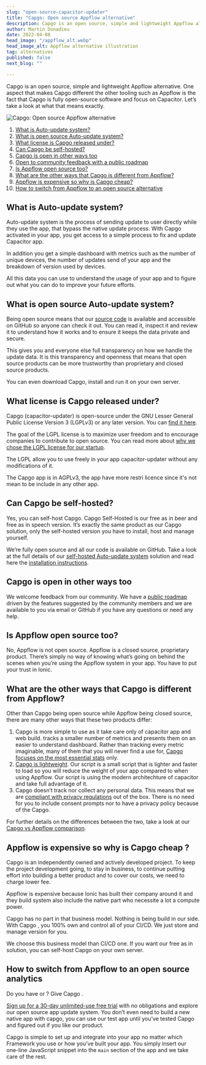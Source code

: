 ```yaml
---
slug: "open-source-capacitor-updater"
title: "Capgo: Open source Appflow alternative"
description: Capgo is an open source, simple and lightweight Appflow alternative. One aspect that makes Capgo different the other tooling such as Appflow is the fact that Capgo is fully open-source software and focus on Capacitor. Let’s take a look at what that means exactly.
author: Martin Donadieu
date: 2022-04-08
head_image: "/appflow_alt.webp"
head_image_alt: Appflow alternative illustration
tag: alternatives
published: false
next_blog: ""

---
```

Capgo is an open source, simple and lightweight Appflow alternative. One aspect that makes Capgo different the other tooling such as Appflow is the fact that Capgo is fully open-source software and focus on Capacitor. Let’s take a look at what that means exactly.

![Capgo: Open source Appflow alternative](https://capgo.app/blog/uploads/google-analytics-alternatives.webp "Capgo: Open source Appflow alternative")

1. [What is Auto-update system?](https://capgo.app/blog/open-source-capacitor-updater#what-is-auto-update-system)
2. [What is open source Auto-update system?](https://capgo.app/blog/open-source-capacitor-updater#what-is-open-source-auto-update-system)
3. [What license is Capgo released under?](https://capgo.app/blog/open-source-capacitor-updater#what-license-is-capgo-released-under)
4. [Can Capgo be self-hosted?](https://capgo.app/blog/open-source-capacitor-updater#can-capgo-be-self-hosted)
5. [Capgo is open in other ways too](https://capgo.app/blog/open-source-capacitor-updater#capgo-is-open-in-other-ways-too)
 1. [Open to community feedback with a public roadmap](https://capgo.app/blog/open-source-capacitor-updater#open-to-community-feedback-with-a-public-roadmap)
6. [Is Appflow open source too?](https://capgo.app/blog/open-source-capacitor-updater#is-appflow-open-source-too)
7. [What are the other ways that Capgo is different from Appflow?](https://capgo.app/blog/open-source-capacitor-updater#what-are-the-other-ways-that-capgo-is-different-from-Appflow)
8. [Appflow is expensive so why is Capgo cheap?](https://capgo.app/blog/open-source-capacitor-updater#appflow-is-expensive-so-why-is-capgo-cheap)
9. [How to switch from Appflow to an open source alternative](https://capgo.app/blog/open-source-capacitor-updater#how-to-switch-from-google-analytics-to-an-open-source-analytics-alternative)

## What is Auto-update system?

Auto-update system is the process of sending update to user directly while they use the app, that bypass the native update process. With Capgo activated in your app, you get access to a simple process to fix and update Capacitor app.

In addition you get a simple dashboard with metrics such as the number of unique devices, the number of updates send of your app and the breakdown of version used by devices.

All this data you can use to understand the usage of your app and to figure out what you can do to improve your future efforts.

## What is open source Auto-update system?

Being open source means that our [source code](https://github.com/capgo/capacitor-updater/) is available and accessible on GitHub so anyone can check it out. You can read it, inspect it and review it to understand how it works and to ensure it keeps the data private and secure.

This gives you and everyone else full transparency on how we handle the update data. It is this transparency and openness that means that open source products can be more trustworthy than proprietary and closed source products.

You can even download Capgo, install and run it on your own server.

## What license is Capgo released under?

Capgo (capacitor-updater) is open-source under the GNU Lesser General Public License Version 3 (LGPLv3) or any later version. You can [find it here](https://github.com/Cap-go/capacitor-updater/blob/main/LICENCE).

The goal of the LGPL license is to maximize user freedom and to encourage companies to contribute to open source. You can read more about [why we chose the LGPL license for our startup](https://capgo.app/blog/blog/open-source-licenses).

The LGPL allow you to use freely in your app capacitor-updater without any modifications of it.

The Capgo app is in AGPLv3, the app have more restri licence since it's not mean to be include in any other app.

## Can Capgo be self-hosted?

Yes, you can self-host Capgo. Capgo Self-Hosted is our free as in beer and free as in speech version. It’s exactly the same product as our Capgo solution, only the self-hosted version you have to install, host and manage yourself.

We’re fully open source and all our code is available on GitHub. Take a look at the full details of our [self-hosted Auto-update system](https://capgo.app/blog/self-hosted-capgo) solution and read here the [installation instructions](https://github.com/Cap-go/capacitor-updater/wiki/Auto-update-on-premise).

## Capgo is open in other ways too

We welcome feedback from our community. We have a [public roadmap](https://github.com/orgs/Cap-go/projects/1) driven by the features suggested by the community members and we are available to you via email or GitHub if you have any questions or need any help.


## Is Appflow open source too?

No, Appflow is not open source. Appflow is a closed source, proprietary product. There’s simply no way of knowing what’s going on behind the scenes when you’re using the Appflow system in your app. You have to put your trust in Ionic.

## What are the other ways that Capgo is different from Appflow?

Other than Capgo being open source while Appflow being closed source, there are many other ways that these two products differ:

1. Capgo is more simple to use as it take care only of capacitor app and web build. tracks a smaller number of metrics and presents them on an easier to understand dashboard. Rather than tracking every metric imaginable, many of them that you will never find a use for, [Capgo focuses on the most essential stats](https://capgo.app/blog/simple-app-analytics) only.
2. [Capgo is lightweight](https://capgo.app/blog/lightweight-web-analytics). Our script is a small script that is lighter and faster to load so you will reduce the weight of your app compared to when using Appflow. Our script is using the modern architechture of capacitor and take full advantage of it.
3. Capgo doesn’t track nor collect any personal data. This means that we are [compliant with privacy regulations](https://capgo.app/blog/data-policy) out of the box. There is no need for you to include consent prompts nor to have a privacy policy because of the Capgo.

For further details on the differences between the two, take a look at our [Capgo vs Appflow comparison](https://capgo.app/blog/alternative-to-appflow).

## Appflow is expensive so why is Capgo cheap ?

Capgo is an independently owned and actively developed project. To keep the project development going, to stay in business, to continue putting effort into building a better product and to cover our costs, we need to charge lower fee.

Appflow is expensive because Ionic has built their company around it and they build system also include the native part who necessite a lot a compute power.

Capgo has no part in that business model. Nothing is being build in our side. With Capgo , you 100% own and control all of your CI/CD. We just store and manage version for you.

We choose this business model than CI/CD one. If you want our free as in solution, you can self-host Capgo on your own server.

## How to switch from Appflow to an open source analytics

Do you have or ? Give Capgo .

[Sign up for a 30-day unlimited-use free trial](https://capgo.app/blog/register) with no obligations and explore our open source app update system. You don’t even need to build a new native app with capgo, you can use our test app until you’ve tested Capgo and figured out if you like our product.

Capgo is simple to set up and integrate into your app no matter which Framework you use or how you’ve built your app. You simply insert our one-line JavaScript snippet into the `main` section of the app and we take care of the rest.